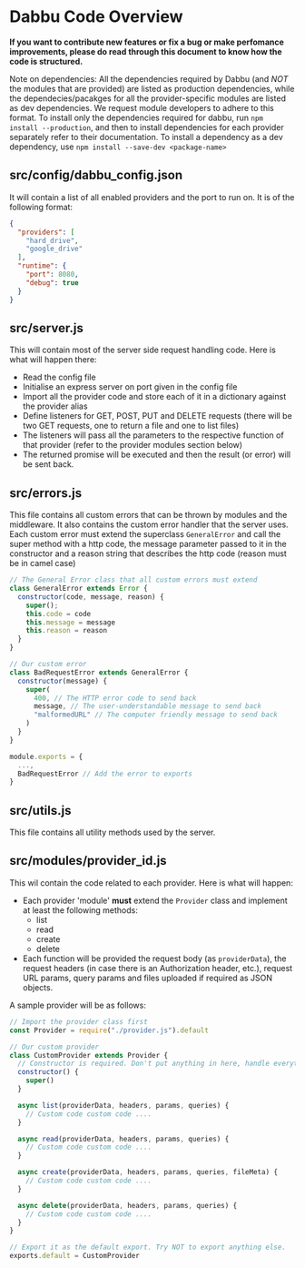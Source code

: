 # Dabbu Code Overview

**If you want to contribute new features or fix a bug or make perfomance improvements, please do read through this document to know how the code is structured.**

Note on dependencies: All the dependencies required by Dabbu (and *NOT* the modules that are provided) are listed as production dependencies, while the dependecies/pacakges for all the provider-specific modules are listed as dev dependencies. We request module developers to adhere to this format. To install only the dependencies required for dabbu, run `npm install --production`, and then to install dependencies for each provider separately refer to their documentation. To install a dependency as a dev dependency, use `npm install --save-dev <package-name>`

## **src/config/dabbu_config.json**

It will contain a list of all enabled providers and the port to run on. It is of the following format:

```JSON
{
  "providers": [
    "hard_drive",
    "google_drive"
  ],
  "runtime": {
    "port": 8080,
    "debug": true
  }
}
```

## **src/server.js**

This will contain most of the server side request handling code. Here is what will happen there:
- Read the config file
- Initialise an express server on port given in the config file
- Import all the provider code and store each of it in a dictionary against the provider alias
- Define listeners for GET, POST, PUT and DELETE requests (there will be two GET requests, one to return a file and one to list files)
- The listeners will pass all the parameters to the respective function of that provider (refer to the provider modules section below)
- The returned promise will be executed and then the result (or error) will be sent back.

## **src/errors.js**

This file contains all custom errors that can be thrown by modules and the middleware. It also contains the custom error handler that the server uses. Each custom error must extend the superclass `GeneralError` and call the super method with a http code, the message parameter passed to it in the constructor and a reason string that describes the http code (reason must be in camel case)
```Javascript
// The General Error class that all custom errors must extend
class GeneralError extends Error {
  constructor(code, message, reason) {
    super();
    this.code = code
    this.message = message
    this.reason = reason
  }
}

// Our custom error
class BadRequestError extends GeneralError {
  constructor(message) {
    super(
      400, // The HTTP error code to send back
      message, // The user-understandable message to send back
      "malformedURL" // The computer friendly message to send back
    )
  }
}

module.exports = {
  ...,
  BadRequestError // Add the error to exports
}
```

## **src/utils.js**

This file contains all utility methods used by the server.

## **src/modules/provider_id.js**

This wil contain the code related to each provider.  Here is what will happen:
- Each provider 'module' **must** extend the `Provider` class and implement at least the following methods:
  - list
  - read
  - create
  - delete
- Each function will be provided the request body (as `providerData`), the request headers (in case there is an Authorization header, etc.), request URL params, query params and files uploaded if required as JSON objects.

A sample provider will be as follows:

```Javascript
// Import the provider class first
const Provider = require("./provider.js").default

// Our custom provider
class CustomProvider extends Provider {
  // Constructor is required. Don't put anything in here, handle everything separately in the functions.
  constructor() {
    super()
  }

  async list(providerData, headers, params, queries) {
    // Custom code custom code ....
  }

  async read(providerData, headers, params, queries) {
    // Custom code custom code ....
  }

  async create(providerData, headers, params, queries, fileMeta) {
    // Custom code custom code ....
  }

  async delete(providerData, headers, params, queries) {
    // Custom code custom code ....
  }
}

// Export it as the default export. Try NOT to export anything else.
exports.default = CustomProvider
```